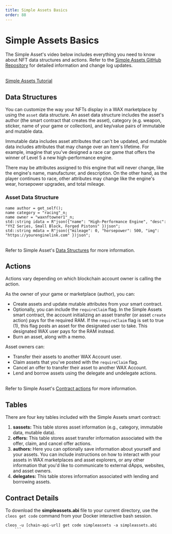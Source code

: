 ```yaml
---
title: Simple Assets Basics
order: 88
---
```


# Simple Assets Basics

The Simple Asset's video below includes everything you need to know about NFT data structures and actions. Refer to the <a href="https://github.com/CryptoLions/SimpleAssets" target="_blank">Simple Assets GitHub Repository</a> for detailed information and change log updates.
<br /><br />

[Simple Assets Tutorial](https://www.youtube.com/watch?v=yNxNIVSRxG8)

## Data Structures

You can customize the way your NFTs display in a WAX marketplace by using the `asset` data structure. An asset data structure includes the asset's author (the smart contract that creates the asset), category (e.g. weapon, sticker, name of your game or collection), and key/value pairs of immutable and mutable data.

Immutable data includes asset attributes that can't be updated, and mutable data includes attributes that may change over an item's lifetime. For example, imagine that you've designed a race car game that offers the winner of Level 5 a new high-performance engine.

There may be attributes assigned to this engine that will never change, like the engine's name, manufacturer, and description. On the other hand, as the player continues to race, other attributes may change like the engine's wear, horsepower upgrades, and total mileage.

### Asset Data Structure

```
name author = get_self();
name category = "racing"_n;
name owner = "waxnftowner1"_n;
std::string idata = R"json({"name": "High-Performance Engine", "desc": "YYZ Series, Small Block, Forged Pistons" })json";
std::string mdata = R"json({"mileage": 0, "horsepower": 500, "img": "https://yourenginelink.com" })json";
```
<br />
Refer to Simple Asset's <a href="https://github.com/CryptoLions/SimpleAssets#data-structures" target="_blank">Data Structures</a> for more information.

## Actions

Actions vary depending on which blockchain account owner is calling the action.

As the owner of your game or marketplace (author), you can:

* Create assets and update mutable attributes from your smart contract.
* Optionally, you can include the `requireClaim` flag. In the Simple Assets smart contract, the account initializing an asset transfer (or asset `create` action) pays for the required RAM. If the `requireClaim` flag is set to true (1), this flag posts an asset for the designated user to take. This designated WAX user pays for the RAM instead.
* Burn an asset, along with a memo.

<!--The Simple Assets smart contract also allows authors to optionally save information about you and your assets. This can include instructions on how to interact with your assets in WAX marketplaces and asset explorers and other information that you'd like to communicate to external dApps, websites, and asset owners.-->

Asset owners can:

* Transfer their assets to another WAX Account user.
* Claim assets that you've posted with the `requireClaim` flag.
* Cancel an offer to transfer their asset to another WAX Account.
* Lend and borrow assets using the delegate and undelegate actions.

<br />
Refer to Simple Asset's <a href="https://github.com/CryptoLions/SimpleAssets#contract-actions" target="_blank">Contract actions</a> for more information.

## Tables

There are four key tables included with the Simple Assets smart contract:

1. **sassets:** This table stores asset information (e.g., category, immutable data, mutable data).
2. **offers:** This table stores asset transfer information associated with the offer, claim, and cancel offer actions.
3. **authors:** Here you can optionally save information about yourself and your assets. You can include instructions on how to interact with your assets in WAX marketplaces and asset explorers, or any other information that you'd like to communicate to external dApps, websites, and asset owners.
4. **delegates:** This table stores information associated with lending and borrowing assets.

## Contract Details

To download the **simpleassets.abi** file to your current directory, use the `cleos get code` command from your Docker interactive bash session.

```shell
cleos -u [chain-api-url] get code simpleassets -a simpleassets.abi
    ```
